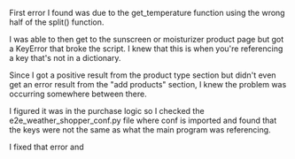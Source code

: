 First error I found was due to the get_temperature function using the wrong half
of the split() function.

I was able to then get to the sunscreen or moisturizer product page but got a
KeyError that broke the script. I knew that this is when you're referencing 
a key that's not in a dictionary. 

Since I got a positive result from the product type section but didn't even
get an error result from the "add products" section, I knew the problem
was occurring somewhere between there.

I figured it was in the purchase logic so I checked the e2e_weather_shopper_conf.py
file where conf is imported and found that the keys were not the same as what the
main program was referencing. 

I fixed that error and